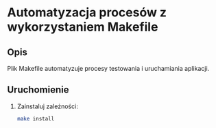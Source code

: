 # Automatyzacja procesów z wykorzystaniem Makefile

## Opis
Plik Makefile automatyzuje procesy testowania i uruchamiania aplikacji. 

## Uruchomienie
1. Zainstaluj zależności:
   ```bash
   make install
